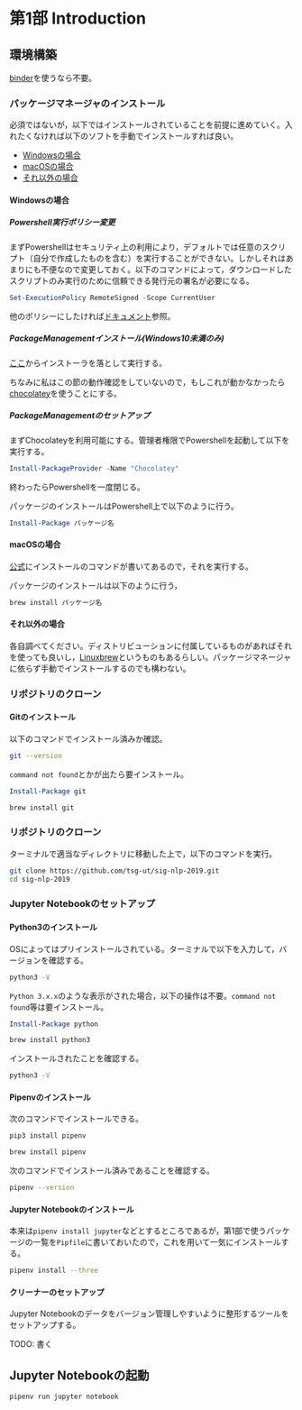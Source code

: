 # 第1部 Introduction

## 環境構築
[binder](https://mybinder.org)を使うなら不要。

### パッケージマネージャのインストール
必須ではないが，以下ではインストールされていることを前提に進めていく。入れたくなければ以下のソフトを手動でインストールすれば良い。

- [Windowsの場合](#Windowsの場合)
- [macOSの場合](#macOSの場合)
- [それ以外の場合](#それ以外の場合)


#### Windowsの場合
##### Powershell実行ポリシー変更
まずPowershellはセキュリティ上の利用により，デフォルトでは任意のスクリプト（自分で作成したものを含む）を実行することができない。しかしそれはあまりにも不便なので変更しておく。以下のコマンドによって，ダウンロードしたスクリプトのみ実行のために信頼できる発行元の署名が必要になる。
```powershell
Set-ExecutionPolicy RemoteSigned -Scope CurrentUser
```
他のポリシーにしたければ[ドキュメント](https://docs.microsoft.com/ja-JP/previous-versions//ee176961(v=technet.10))参照。
##### PackageManagementインストール(Windows10未満のみ)
[ここ](https://www.microsoft.com/en-us/download/details.aspx?id=50395)からインストーラを落として実行する。

ちなみに私はこの節の動作確認をしていないので，もしこれが動かなかったら[chocolatey](https://chocolatey.org)を使うことにする。

##### PackageManagementのセットアップ
まずChocolateyを利用可能にする。管理者権限でPowershellを起動して以下を実行する。
```powershell
Install-PackageProvider -Name "Chocolatey"
```

終わったらPowershellを一度閉じる。

パッケージのインストールはPowershell上で以下のように行う。
```powershell
Install-Package パッケージ名
```

#### macOSの場合
[公式](https://brew.sh/)にインストールのコマンドが書いてあるので，それを実行する。

パッケージのインストールは以下のように行う，
```bash
brew install パッケージ名
```

#### それ以外の場合
各自調べてください。ディストリビューションに付属しているものがあればそれを使っても良いし，[Linuxbrew](https://docs.brew.sh/Homebrew-on-Linux)というものもあるらしい。パッケージマネージャに依らず手動でインストールするのでも構わない。

### リポジトリのクローン
#### Gitのインストール
以下のコマンドでインストール済みか確認。
```bash
git --version
```
`command not found`とかが出たら要インストール。

```powershell
Install-Package git
```

```bash
brew install git
```

### リポジトリのクローン
ターミナルで適当なディレクトリに移動した上で，以下のコマンドを実行。
```bash
git clone https://github.com/tsg-ut/sig-nlp-2019.git
cd sig-nlp-2019
```

### Jupyter Notebookのセットアップ

#### Python3のインストール
OSによってはプリインストールされている。ターミナルで以下を入力して，バージョンを確認する。
```bash
python3 -V
```
`Python 3.x.x`のような表示がされた場合，以下の操作は不要。`command not found`等は要インストール。

```powershell
Install-Package python
```

```bash
brew install python3
```

インストールされたことを確認する。

```bash
python3 -V
```

#### Pipenvのインストール
次のコマンドでインストールできる。
```powershell
pip3 install pipenv
```
```bash
brew install pipenv
```

次のコマンドでインストール済みであることを確認する。
```bash
pipenv --version
```

#### Jupyter Notebookのインストール
本来は`pipenv install jupyter`などとするところであるが，第1部で使うパッケージの一覧を`Pipfile`に書いておいたので，これを用いて一気にインストールする。

```bash
pipenv install --three
```

#### クリーナーのセットアップ
Jupyter Notebookのデータをバージョン管理しやすいように整形するツールをセットアップする。

TODO: 書く

## Jupyter Notebookの起動
```bash
pipenv run jupyter notebook
```
